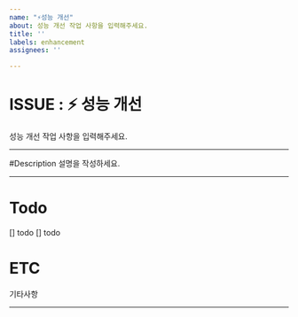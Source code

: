 ```yaml
---
name: "⚡️성능 개선"
about: 성능 개선 작업 사항을 입력해주세요.
title: ''
labels: enhancement
assignees: ''

---
```


# ISSUE : :zap: 성능 개선
성능 개선 작업 사항을 입력해주세요.
***
#Description
설명을 작성하세요.
***
# Todo
[] todo
[] todo
# ETC
기타사항
***
